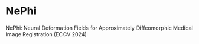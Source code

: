 # NePhi
NePhi: Neural Deformation Fields for Approximately Diffeomorphic Medical Image Registration (ECCV 2024)
